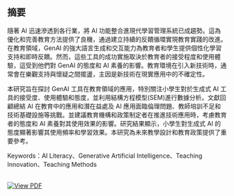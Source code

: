 ## 摘要

隨著 AI 迅速滲透到各行業，將 AI 功能整合進現代學習管理系統已成趨勢。這為優化和完善教育方法提供了良機，通過建立持續的反饋循環實現教育實踐的改進。在教育領域，GenAI 的強大語言生成和交互能力為教育者和學生提供個性化學習支持和即時反饋。然而，這些工具的成功實施取決於教育者的接受程度和使用體驗，這受到他們對 GenAI 的態度和 AI 素養的影響。教育環境在引入新技術時，通常會在樂觀支持與懷疑之間擺盪，主因是新技術在現實應用中的不確定性。

本研究旨在探討 GenAI 工具在教育領域的應用，特別關注小學生對於生成式 AI 工具的接受度、使用體驗和態度，並利用結構方程模型(SEM)進行數據分析。文獻回顧總結 AI 在教育中的應用和潛在益處及 AI 應用面臨倫理問題、教師培訓不足和技術基礎設施等挑戰。並建議教育機構和政策制定者在推進技術應用時，考慮教育者的態度和 AI 素養對其使用效果的影響。研究結果顯示，小學生對生成式 AI 的態度顯著影響其使用頻率和學習效果。本研究為未來教學設計和教育政策提供了重要參考。

Keywords：AI Literacy、Generative Artificial Intelligence、Teaching Innovation、Teaching Methods

<br>

<a href="./透過結構方程模型評估小學生對於教學中生成式AI應用的態度.pdf" target="_blank">
  <img src="https://img.shields.io/badge/View%20PDF-FF0000?logo=adobeacrobatreader&logoColor=white&style=for-the-badge" alt="View PDF">
</a>
